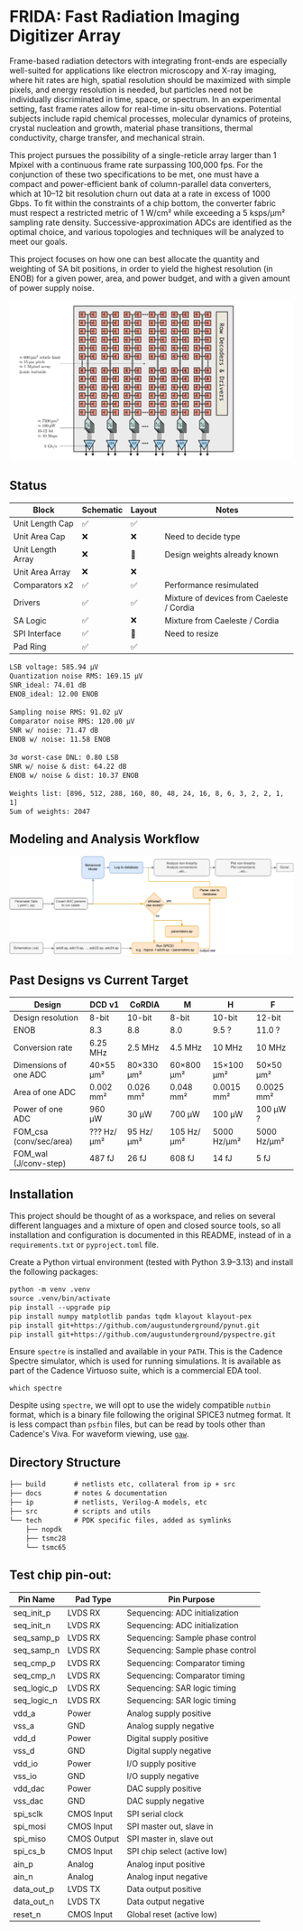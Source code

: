 # FRIDA: Fast Radiation Imaging Digitizer Array

Frame-based radiation detectors with integrating front-ends are especially well-suited for applications like electron microscopy and X-ray imaging, where hit rates are high, spatial resolution should be maximized with simple pixels, and energy resolution is needed, but particles need not be individually discriminated in time, space, or spectrum. In an experimental setting, fast frame rates allow for real-time in-situ observations. Potential subjects include rapid chemical processes, molecular dynamics of proteins, crystal nucleation and growth, material phase transitions, thermal conductivity, charge transfer, and mechanical strain.

This project pursues the possibility of a single-reticle array larger than 1 Mpixel with a continuous frame rate surpassing 100,000 fps. For the conjunction of these two specifications to be met, one must have a compact and power-efficient bank of column-parallel data converters, which at 10–12 bit resolution churn out data at a rate in excess of 1000 Gbps. To fit within the constraints of a chip bottom, the converter fabric must respect a restricted metric of 1 W/cm² while exceeding a 5 ksps/µm² sampling rate density. Successive-approximation ADCs are identified as the optimal choice, and various topologies and techniques will be analyzed to meet our goals.

This project focuses on how one can best allocate the quantity and weighting of SA bit positions, in order to yield the highest resolution (in ENOB) for a given power, area, and power budget, and with a given amount of power supply noise.

![](docs/caeleste2/arch.svg)

## Status

| Block                | Schematic | Layout | Notes                              |
|----------------------|-----------|--------|------------------------------------|
| Unit Length Cap      | ✅        | ✅     |                                    |
| Unit Area Cap        | ❌        | ❌     | Need to decide type                |
| Unit Length Array    | ❌        | 🔄     | Design weights already known       |
| Unit Area Array      | ❌        | ❌     |                                    |
| Comparators x2       | ✅        | ✅     | Performance resimulated            |
| Drivers              | ✅        | ✅     | Mixture of devices from Caeleste / Cordia |
| SA Logic             | ✅        | ❌     | Mixture from Caeleste / Cordia     |
| SPI Interface        | ✅        | 🔄     | Need to resize                     |
| Pad Ring             | ✅        | ✅     |                                    |

```
LSB voltage: 585.94 µV
Quantization noise RMS: 169.15 µV
SNR_ideal: 74.01 dB
ENOB_ideal: 12.00 ENOB

Sampling noise RMS: 91.02 µV
Comparator noise RMS: 120.00 µV
SNR w/ noise: 71.47 dB
ENOB w/ noise: 11.58 ENOB

3σ worst-case DNL: 0.80 LSB
SNR w/ noise & dist: 64.22 dB
ENOB w/ noise & dist: 10.37 ENOB

Weights list: [896, 512, 288, 160, 80, 48, 24, 16, 8, 6, 3, 2, 2, 1, 1]
Sum of weights: 2047
```

## Modeling and Analysis Workflow

![](docs/caeleste2/workflow.svg)

## Past Designs vs Current Target

| Design                  | DCD v1      | CoRDIA     | M          | H           | F           |
|-------------------------|-------------|------------|------------|-------------|-------------|
| Design resolution       | 8-bit       | 10-bit     | 8-bit      | 10-bit      | 12-bit      |
| ENOB                    | 8.3         | 8.8        | 8.0        | 9.5 ?       | 11.0 ?      |
| Conversion rate         | 6.25 MHz    | 2.5 MHz    | 4.5 MHz    | 10 MHz      | 10 MHz      |
| Dimensions of one ADC   | 40×55 μm²   | 80×330 μm² | 60×800 μm² | 15×100 μm²  | 50×50 μm²   |
| Area of one ADC         | 0.002 mm²   | 0.026 mm²  | 0.048 mm²  | 0.0015 mm²  | 0.0025 mm²  |
| Power of one ADC        | 960 μW      | 30 μW      | 700 μW     | 100 μW      | 100 μW ?    |
| FOM_csa (conv/sec/area) | ??? Hz/μm²  | 95 Hz/μm²  | 105 Hz/μm² | 5000 Hz/μm² | 5000 Hz/μm² |
| FOM_wal (J/conv-step)   | 487 fJ      | 26 fJ      | 608 fJ     | 14 fJ       | 5 fJ        |

## Installation

This project should be thought of as a workspace, and relies on several different languages and a mixture of open and closed source tools, so all installation and configuration is documented in this README, instead of in a `requirements.txt` or `pyproject.toml` file.

Create a Python virtual environment (tested with Python 3.9–3.13) and install the following packages:

```
python -m venv .venv
source .venv/bin/activate
pip install --upgrade pip
pip install numpy matplotlib pandas tqdm klayout klayout-pex
pip install git+https://github.com/augustunderground/pynut.git
pip install git+https://github.com/augustunderground/pyspectre.git
```

Ensure `spectre` is installed and available in your `PATH`. This is the Cadence Spectre simulator, which is used for running simulations. It is available as part of the Cadence Virtuoso suite, which is a commercial EDA tool.

```
which spectre
```

Despite using `spectre`, we will opt to use the widely compatible `nutbin` format, which is a binary file following the original SPICE3 nutmeg format. It is less compact than `psfbin` files, but can be read by tools other than Cadence's Viva. For waveform viewing, use [`gaw`](https://www.rvq.fr/linux/gaw.php).

## Directory Structure

```
├── build       # netlists etc, collateral from ip + src
├── docs        # notes & documentation
├── ip          # netlists, Verilog-A models, etc 
├── src         # scripts and utils
└── tech        # PDK specific files, added as symlinks
    ├── nopdk
    ├── tsmc28
    └── tsmc65
```


## Test chip pin-out:

| Pin Name    | Pad Type     | Pin Purpose                           |
|-------------|--------------|---------------------------------------|
| seq_init_p  | LVDS RX      | Sequencing: ADC initialization        |
| seq_init_n  | LVDS RX      | Sequencing: ADC initialization        |
| seq_samp_p  | LVDS RX      | Sequencing: Sample phase control      |
| seq_samp_n  | LVDS RX      | Sequencing: Sample phase control      |
| seq_cmp_p   | LVDS RX      | Sequencing: Comparator timing         |
| seq_cmp_n   | LVDS RX      | Sequencing: Comparator timing         |
| seq_logic_p | LVDS RX      | Sequencing: SAR logic timing          |
| seq_logic_n | LVDS RX      | Sequencing: SAR logic timing          |
| vdd_a       | Power        | Analog supply positive                |
| vss_a       | GND          | Analog supply negative                | 
| vdd_d       | Power        | Digital supply positive               | 
| vss_d       | GND          | Digital supply negative               | 
| vdd_io      | Power        | I/O supply positive                   | 
| vss_io      | GND          | I/O supply negative                   | 
| vdd_dac     | Power        | DAC supply positive                   |
| vss_dac     | GND          | DAC supply negative                   |
| spi_sclk    | CMOS Input   | SPI serial clock                      |
| spi_mosi    | CMOS Input   | SPI master out, slave in              | 
| spi_miso    | CMOS Output  | SPI master in, slave out              | 
| spi_cs_b    | CMOS Input   | SPI chip select (active low)          | 
| ain_p       | Analog       | Analog input positive                 | 
| ain_n       | Analog       | Analog input negative                 | 
| data_out_p  | LVDS TX      | Data output positive                  | 
| data_out_n  | LVDS TX      | Data output negative                  | 
| reset_n     | CMOS Input   | Global reset (active low)             | 
